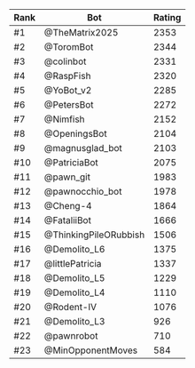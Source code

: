 Rank|Bot|Rating
---|---|---
#1|@TheMatrix2025|2353
#2|@ToromBot|2344
#3|@colinbot|2331
#4|@RaspFish|2320
#5|@YoBot_v2|2285
#6|@PetersBot|2272
#7|@Nimfish|2152
#8|@OpeningsBot|2104
#9|@magnusglad_bot|2103
#10|@PatriciaBot|2075
#11|@pawn_git|1983
#12|@pawnocchio_bot|1978
#13|@Cheng-4|1864
#14|@FataliiBot|1666
#15|@ThinkingPileORubbish|1506
#16|@Demolito_L6|1375
#17|@littlePatricia|1337
#18|@Demolito_L5|1229
#19|@Demolito_L4|1110
#20|@Rodent-IV|1076
#21|@Demolito_L3|926
#22|@pawnrobot|710
#23|@MinOpponentMoves|584
